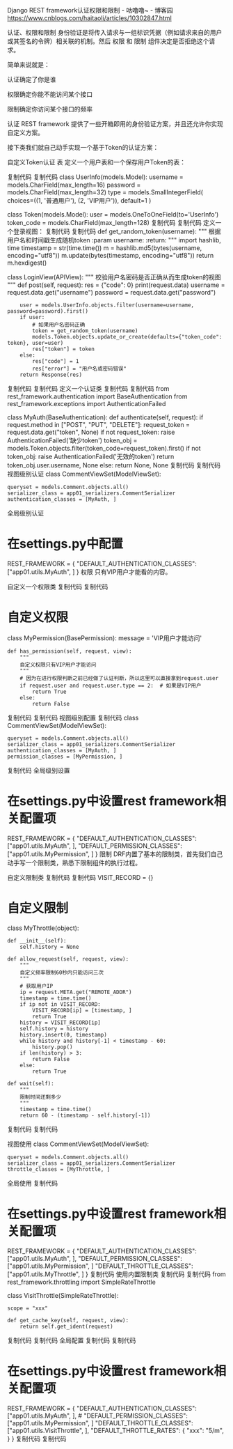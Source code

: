 Django REST framework认证权限和限制 - 咕噜噜~ - 博客园 https://www.cnblogs.com/haitaoli/articles/10302847.html

认证、权限和限制
身份验证是将传入请求与一组标识凭据（例如请求来自的用户或其签名的令牌）相关联的机制。然后 权限 和 限制 组件决定是否拒绝这个请求。

简单来说就是：

认证确定了你是谁

权限确定你能不能访问某个接口

限制确定你访问某个接口的频率

认证
REST framework 提供了一些开箱即用的身份验证方案，并且还允许你实现自定义方案。



 

接下类我们就自己动手实现一个基于Token的认证方案：

自定义Token认证
表
定义一个用户表和一个保存用户Token的表：

复制代码
复制代码
class UserInfo(models.Model):
    username = models.CharField(max_length=16)
    password = models.CharField(max_length=32)
    type = models.SmallIntegerField(
        choices=((1, '普通用户'), (2, 'VIP用户')),
        default=1
    )


class Token(models.Model):
    user = models.OneToOneField(to='UserInfo')
    token_code = models.CharField(max_length=128)
复制代码
复制代码
定义一个登录视图：
复制代码
复制代码
def get_random_token(username):
    """
    根据用户名和时间戳生成随机token
    :param username:
    :return:
    """
    import hashlib, time
    timestamp = str(time.time())
    m = hashlib.md5(bytes(username, encoding="utf8"))
    m.update(bytes(timestamp, encoding="utf8"))
    return m.hexdigest()


class LoginView(APIView):
    """
    校验用户名密码是否正确从而生成token的视图
    """
    def post(self, request):
        res = {"code": 0}
        print(request.data)
        username = request.data.get("username")
        password = request.data.get("password")

        user = models.UserInfo.objects.filter(username=username, password=password).first()
        if user:
            # 如果用户名密码正确
            token = get_random_token(username)
            models.Token.objects.update_or_create(defaults={"token_code": token}, user=user)
            res["token"] = token
        else:
            res["code"] = 1
            res["error"] = "用户名或密码错误"
        return Response(res)
复制代码
复制代码
定义一个认证类
复制代码
复制代码
from rest_framework.authentication import BaseAuthentication
from rest_framework.exceptions import AuthenticationFailed


class MyAuth(BaseAuthentication):
    def authenticate(self, request):
        if request.method in ["POST", "PUT", "DELETE"]:
            request_token = request.data.get("token", None)
            if not request_token:
                raise AuthenticationFailed('缺少token')
            token_obj = models.Token.objects.filter(token_code=request_token).first()
            if not token_obj:
                raise AuthenticationFailed('无效的token')
            return token_obj.user.username, None
        else:
            return None, None
复制代码
复制代码
视图级别认证
class CommentViewSet(ModelViewSet):

    queryset = models.Comment.objects.all()
    serializer_class = app01_serializers.CommentSerializer
    authentication_classes = [MyAuth, ]
全局级别认证
# 在settings.py中配置
REST_FRAMEWORK = {
    "DEFAULT_AUTHENTICATION_CLASSES": ["app01.utils.MyAuth", ]
}
权限
只有VIP用户才能看的内容。

自定义一个权限类
复制代码
复制代码
# 自定义权限
class MyPermission(BasePermission):
    message = 'VIP用户才能访问'

    def has_permission(self, request, view):
        """
        自定义权限只有VIP用户才能访问
        """
        # 因为在进行权限判断之前已经做了认证判断，所以这里可以直接拿到request.user
        if request.user and request.user.type == 2:  # 如果是VIP用户
            return True
        else:
            return False
复制代码
复制代码
视图级别配置
复制代码
class CommentViewSet(ModelViewSet):

    queryset = models.Comment.objects.all()
    serializer_class = app01_serializers.CommentSerializer
    authentication_classes = [MyAuth, ]
    permission_classes = [MyPermission, ]
复制代码
全局级别设置
# 在settings.py中设置rest framework相关配置项
REST_FRAMEWORK = {
    "DEFAULT_AUTHENTICATION_CLASSES": ["app01.utils.MyAuth", ],
    "DEFAULT_PERMISSION_CLASSES": ["app01.utils.MyPermission", ]
}
限制
DRF内置了基本的限制类，首先我们自己动手写一个限制类，熟悉下限制组件的执行过程。

自定义限制类
复制代码
复制代码
VISIT_RECORD = {}
# 自定义限制
class MyThrottle(object):

    def __init__(self):
        self.history = None

    def allow_request(self, request, view):
        """
        自定义频率限制60秒内只能访问三次
        """
        # 获取用户IP
        ip = request.META.get("REMOTE_ADDR")
        timestamp = time.time()
        if ip not in VISIT_RECORD:
            VISIT_RECORD[ip] = [timestamp, ]
            return True
        history = VISIT_RECORD[ip]
        self.history = history
        history.insert(0, timestamp)
        while history and history[-1] < timestamp - 60:
            history.pop()
        if len(history) > 3:
            return False
        else:
            return True

    def wait(self):
        """
        限制时间还剩多少
        """
        timestamp = time.time()
        return 60 - (timestamp - self.history[-1])
复制代码
复制代码
 

视图使用
class CommentViewSet(ModelViewSet):

    queryset = models.Comment.objects.all()
    serializer_class = app01_serializers.CommentSerializer
    throttle_classes = [MyThrottle, ]
全局使用
复制代码
# 在settings.py中设置rest framework相关配置项
REST_FRAMEWORK = {
    "DEFAULT_AUTHENTICATION_CLASSES": ["app01.utils.MyAuth", ],
    "DEFAULT_PERMISSION_CLASSES": ["app01.utils.MyPermission", ]
    "DEFAULT_THROTTLE_CLASSES": ["app01.utils.MyThrottle", ]
}
复制代码
使用内置限制类
复制代码
复制代码
from rest_framework.throttling import SimpleRateThrottle


class VisitThrottle(SimpleRateThrottle):

    scope = "xxx"

    def get_cache_key(self, request, view):
        return self.get_ident(request)
复制代码
复制代码
全局配置
复制代码
复制代码
# 在settings.py中设置rest framework相关配置项
REST_FRAMEWORK = {
    "DEFAULT_AUTHENTICATION_CLASSES": ["app01.utils.MyAuth", ],
    # "DEFAULT_PERMISSION_CLASSES": ["app01.utils.MyPermission", ]
    "DEFAULT_THROTTLE_CLASSES": ["app01.utils.VisitThrottle", ],
    "DEFAULT_THROTTLE_RATES": {
        "xxx": "5/m",
    }
}
复制代码
复制代码